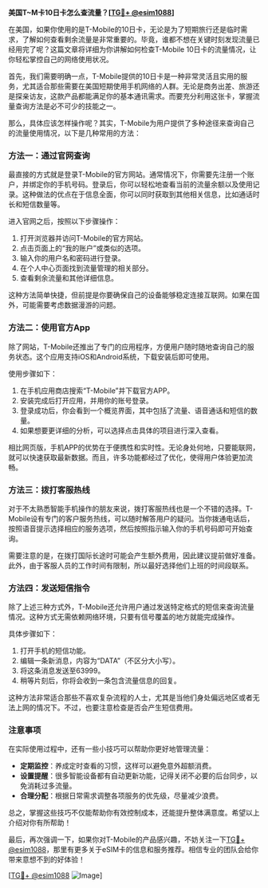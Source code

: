 **美国T~M卡10日卡怎么查流量？[[TG💪+ @esim1088](https://t.me/s/esim1088)]**

在美国，如果你使用的是T-Mobile的10日卡，无论是为了短期旅行还是临时需求，了解如何查看剩余流量是非常重要的。毕竟，谁都不想在关键时刻发现流量已经用完了呢？这篇文章将详细为你讲解如何检查T-Mobile 10日卡的流量情况，让你轻松掌控自己的网络使用状况。

首先，我们需要明确一点，T-Mobile提供的10日卡是一种非常灵活且实用的服务，尤其适合那些需要在美国短期使用手机网络的人群。无论是商务出差、旅游还是探亲访友，这款产品都能满足你的基本通讯需求。而要充分利用这张卡，掌握流量查询方法是必不可少的技能之一。

那么，具体应该怎样操作呢？其实，T-Mobile为用户提供了多种途径来查询自己的流量使用情况，以下是几种常用的方法：

### 方法一：通过官网查询

最直接的方式就是登录T-Mobile的官方网站。通常情况下，你需要先注册一个账户，并绑定你的手机号码。登录后，你可以轻松地查看当前的流量余额以及使用记录。这种做法的优点在于信息全面，你可以同时获取到其他相关信息，比如通话时长和短信数量等。

进入官网之后，按照以下步骤操作：
1. 打开浏览器并访问T-Mobile的官方网站。
2. 点击页面上的“我的账户”或类似的选项。
3. 输入你的用户名和密码进行登录。
4. 在个人中心页面找到流量管理的相关部分。
5. 查看剩余流量和其他详细信息。

这种方法简单快捷，但前提是你要确保自己的设备能够稳定连接互联网。如果在国外，可能需要考虑数据漫游的问题。

### 方法二：使用官方App

除了网站，T-Mobile还推出了专门的应用程序，方便用户随时随地查询自己的服务状态。这个应用支持iOS和Android系统，下载安装后即可使用。

使用步骤如下：
1. 在手机应用商店搜索“T-Mobile”并下载官方APP。
2. 安装完成后打开应用，并用你的账号登录。
3. 登录成功后，你会看到一个概览界面，其中包括了流量、语音通话和短信的数量。
4. 如果想要更详细的分析，可以选择点击具体的项目进行深入查看。

相比网页版，手机APP的优势在于便携性和实时性。无论身处何地，只要能联网，就可以快速获取最新数据。而且，许多功能都经过了优化，使得用户体验更加流畅。

### 方法三：拨打客服热线

对于不太熟悉智能手机操作的朋友来说，拨打客服热线也是一个不错的选择。T-Mobile设有专门的客户服务热线，可以随时解答用户的疑问。当你拨通电话后，按照语音提示选择相应的服务选项，然后按照指示输入你的手机号码即可开始查询。

需要注意的是，在拨打国际长途时可能会产生额外费用，因此建议提前做好准备。此外，由于客服人员的工作时间有限制，所以最好选择他们上班的时间段联系。

### 方法四：发送短信指令

除了上述三种方式外，T-Mobile还允许用户通过发送特定格式的短信来查询流量情况。这种方式无需依赖网络环境，只要有信号覆盖的地方就能完成操作。

具体步骤如下：
1. 打开手机的短信功能。
2. 编辑一条新消息，内容为“DATA”（不区分大小写）。
3. 将这条消息发送至63999。
4. 稍等片刻后，你将会收到一条包含流量信息的回复。

这种方法非常适合那些不喜欢复杂流程的人士，尤其是当他们身处偏远地区或者无法上网的情况下。不过，也要注意检查是否会产生短信费用。

### 注意事项

在实际使用过程中，还有一些小技巧可以帮助你更好地管理流量：
- **定期监控**：养成定时查看的习惯，这样可以避免意外超额消费。
- **设置提醒**：很多智能设备都有自动更新功能，记得关闭不必要的后台同步，以免消耗过多流量。
- **合理分配**：根据日常需求调整各项服务的优先级，尽量减少浪费。

总之，掌握这些技巧不仅能帮助你有效控制成本，还能提升整体满意度。希望以上介绍对你有所帮助！

最后，再次强调一下，如果你对T-Mobile的产品感兴趣，不妨关注一下[TG💪+ @esim1088](https://t.me/s/esim1088)，那里有更多关于eSIM卡的信息和服务推荐。相信专业的团队会给你带来意想不到的好体验！

[[TG💪+ @esim1088](https://t.me/s/esim1088) ![Image](https://i.postimg.cc/4NQfJmqS/Snipaste-2025-05-13-00-14-12.png)]